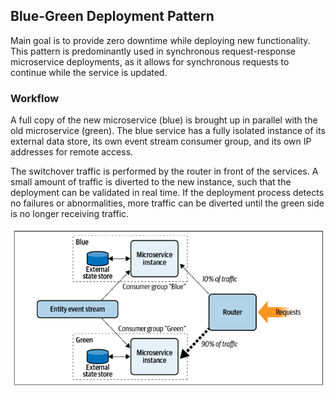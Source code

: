 ## Blue-Green Deployment Pattern

Main goal is to provide zero downtime while deploying new functionality. This pattern is predominantly used in synchronous request-response microservice deployments, as it allows for synchronous requests to continue while the service is updated.

### Workflow

A full copy of the new microservice (blue) is brought up in parallel with the old microservice (green). The blue service has a fully isolated instance of its external data store, its own event stream consumer group, and its own IP addresses for remote access.

The switchover traffic is performed by the router in front of the services. A small amount of traffic is diverted to the new instance, such that the deployment can be validated in real time. If the deployment process detects no failures or abnormalities, more traffic can be diverted until the green side is no longer receiving traffic.

<img src="../assets/blue-green.png">
